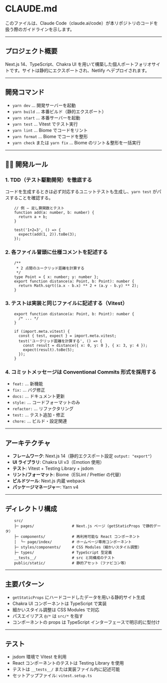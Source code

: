 # CLAUDE.md

このファイルは、Claude Code（claude.ai/code）が本リポジトリのコードを扱う際のガイドラインを示します。

---

## プロジェクト概要

Next.js 14、TypeScript、Chakra UI を用いて構築した個人ポートフォリオサイトです。サイトは静的にエクスポートされ、Netlify へデプロイされます。

---

## 開発コマンド

- `yarn dev` … 開発サーバーを起動
- `yarn build` … 本番ビルド（静的エクスポート）
- `yarn start` … 本番サーバーを起動
- `yarn test` … Vitest でテスト実行
- `yarn lint` … Biome でコードをリント
- `yarn format` … Biome でコードを整形
- `yarn check` または `yarn fix` … Biome のリント＆整形を一括実行

---

## 🧑‍💻 開発ルール

### 1. TDD（テスト駆動開発）を徹底する

コードを生成するときは必ず対応するユニットテストも生成し、`yarn test` がパスすることを確認する。

```
    // 例 – 足し算関数とテスト
    function add(a: number, b: number) {
      return a + b;
    }

    test('1+2=3', () => {
      expect(add(1, 2)).toBe(3);
    });
  ```

### 2. 各ファイル冒頭に仕様コメントを記述する
```
    /**
     * 2 点間のユークリッド距離を計算する
     */
    type Point = { x: number; y: number };
    export function distance(a: Point, b: Point): number {
      return Math.sqrt((a.x - b.x) ** 2 + (a.y - b.y) ** 2);
    }
```

### 3. テストは実装と同じファイルに記述する（Vitest）

```
    export function distance(a: Point, b: Point): number {
      /* ... */
    }

    if (import.meta.vitest) {
      const { test, expect } = import.meta.vitest;
      test('ユークリッド距離を計算する', () => {
        const result = distance({ x: 0, y: 0 }, { x: 3, y: 4 });
        expect(result).toBe(5);
      });
    }
```

### 4. コミットメッセージは Conventional Commits 形式を採用する

- `feat:` … 新機能
- `fix:` … バグ修正
- `docs:` … ドキュメント更新
- `style:` … コードフォーマットのみ
- `refactor:` … リファクタリング
- `test:` … テスト追加・修正
- `chore:` … ビルド・設定関連

---

## アーキテクチャ

- **フレームワーク**: Next.js 14（静的エクスポート設定 `output: "export"`）
- **UI ライブラリ**: Chakra UI v3（Emotion 使用）
- **テスト**: Vitest + Testing Library + jsdom
- **リント/フォーマット**: Biome（ESLint / Prettier の代替）
- **ビルドツール**: Next.js 内蔵 webpack
- **パッケージマネージャー**: Yarn v4

---

## ディレクトリ構成

```
    src/
    ├─ pages/                 # Next.js ページ（getStaticProps で静的データ）
    ├─ components/            # 再利用可能な React コンポーネント
    │  └─ page/index/         # ホームページ専用コンポーネント
    ├─ styles/components/     # CSS Modules（細かいスタイル調整）
    ├─ types/                 # TypeScript 型定義
    __tests__/                # src と同構成のテスト
    public/static/            # 静的アセット（ファビコン等）
```

---

## 主要パターン

- `getStaticProps` にハードコードしたデータを用いる静的サイト生成
- Chakra UI コンポーネントは TypeScript で実装
- 細かいスタイル調整は CSS Modules で対応
- パスエイリアス `@/*` は `src/*` を指す
- コンポーネントの props は TypeScript インターフェースで明示的に型付け

---

## テスト

- jsdom 環境で Vitest を利用
- React コンポーネントのテストは Testing Library を使用
- テストは `__tests__/` または実装ファイル内に記述可能
- セットアップファイル: `vitest.setup.ts`